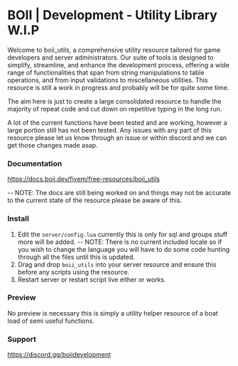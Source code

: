 # BOII | Development - Utility Library **W.I.P**

Welcome to boii_utils, a comprehensive utility resource tailored for game developers and server administrators. 
Our suite of tools is designed to simplify, streamline, and enhance the development process, offering a wide range of functionalities that span from string manipulations to table operations, and from input validations to miscellaneous utilities.
This resource is still a work in progress and probably will be for quite some time.

The aim here is just to create a large consolidated resource to handle the majority of repeat code and cut down on repetitive typing in the long run. 

A lot of the current functions have been tested and are working, however a large portion still has not been tested. 
Any issues with any part of this resource please let us know through an issue or within discord and we can get those changes made asap.

### Documentation

https://docs.boii.dev/fivem/free-resources/boii_utils 

-- NOTE: The docs are still being worked on and things may not be accurate to the current state of the resource please be aware of this.

### Install

1. Edit the `server/config.lua` currently this is only for sql and groups stuff more will be added.
-- NOTE: There is no current included locale so if you wish to change the language you will have to do some code hunting through all the files until this is updated.
2. Drag and drop `boii_utils` into your server resource and ensure this before any scripts using the resource.
3. Restart server or restart script live either or works.

### Preview
No preview is necessary this is simply a utility helper resource of a boat load of semi useful functions.

### Support
https://discord.gg/boiidevelopment
